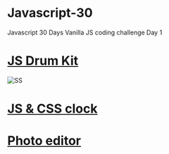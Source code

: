 # Javascript-30
Javascript 30 Days Vanilla JS coding challenge
Day 1
# [JS Drum Kit](https://drum-beats.netlify.app/)
![SS](./preview.png)
# [JS & CSS clock](https://analogtimeclock.netlify.app/)
# [Photo editor](https://css-variables.netlify.app/)
